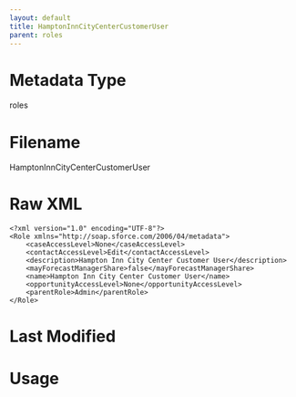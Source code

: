 ```yaml
---
layout: default
title: HamptonInnCityCenterCustomerUser
parent: roles
---
```

# Metadata Type
roles


# Filename 
HamptonInnCityCenterCustomerUser


# Raw XML
```
<?xml version="1.0" encoding="UTF-8"?>
<Role xmlns="http://soap.sforce.com/2006/04/metadata">
    <caseAccessLevel>None</caseAccessLevel>
    <contactAccessLevel>Edit</contactAccessLevel>
    <description>Hampton Inn City Center Customer User</description>
    <mayForecastManagerShare>false</mayForecastManagerShare>
    <name>Hampton Inn City Center Customer User</name>
    <opportunityAccessLevel>None</opportunityAccessLevel>
    <parentRole>Admin</parentRole>
</Role>
```


# Last Modified


# Usage

